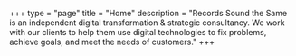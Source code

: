 +++
type        = "page"
title       = "Home"
description = "Records Sound the Same is an independent digital transformation & strategic consultancy. We work with our clients to help them use digital technologies to fix problems, achieve goals, and meet the needs of customers."
+++
